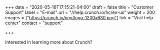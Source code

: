+++
date = "2020-05-16T17:15:21-04:00"
draft = false
title = "Customer Support"
label = "E-mail"
url = "//help.crunch.io/hc/en-us"
weight = 200
images = ["https://crunch.io/img/logo-1200x630.png"]
link = "Visit help center"
contact = "support"

+++

Interested in learning more about Crunch?
